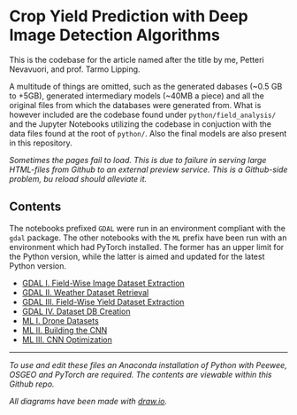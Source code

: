 # Crop Yield Prediction with Deep Image Detection Algorithms

This is the codebase for the article named after the title by me, Petteri Nevavuori, and prof. Tarmo Lipping. 

A multitude of things are omitted, such as the generated dabases (~0.5 GB to +5GB), generated intermediary models (~40MB a piece) and all the original files from which the databases were generated from. What is however included are the codebase found under ``python/field_analysis/`` and the Jupyter Notebooks utilizing the codebase in conjuction with the data files found at the root of ``python/``. Also the final models are also present in this repository.

*Sometimes the pages fail to load. This is due to failure in serving large HTML-files from Github to an external preview service. This is a Github-side problem, bu reload should alleviate it.*


## Contents

The notebooks prefixed `GDAL` were run in an environment compliant with the `gdal` package. The other notebooks with the `ML` prefix have been run with an environment which had PyTorch installed. The former has an upper limit for the Python version, while the latter is aimed and updated for the latest Python version.

- [GDAL I. Field-Wise Image Dataset Extraction](http://htmlpreview.github.io/?https://github.com/karmus89/crop-yield-cnn/blob/master/html/GDAL%20I.%20Field-Wise%20Image%20Dataset%20Extraction.html)
- [GDAL II. Weather Dataset Retrieval](http://htmlpreview.github.io/?https://github.com/karmus89/crop-yield-cnn/blob/master/html/GDAL%20II.%20Weather%20Dataset%20Retrieval.html)
- [GDAL III. Field-Wise Yield Dataset Extraction](http://htmlpreview.github.io/?https://github.com/karmus89/crop-yield-cnn/blob/master/html/GDAL%20III.%20Field-Wise%20Yield%20Dataset%20Extraction.html)
- [GDAL IV. Dataset DB Creation](http://htmlpreview.github.io/?https://github.com/karmus89/crop-yield-cnn/blob/master/html/GDAL%20IV.%20Dataset%20DB%20Creation.html)
- [ML I. Drone Datasets](http://htmlpreview.github.io/?https://github.com/karmus89/crop-yield-cnn/blob/master/html/ML%20I.%20Drone%20Datasets.html)
- [ML II. Building the CNN](http://htmlpreview.github.io/?https://github.com/karmus89/crop-yield-cnn/blob/master/html/ML%20II.%20Building%20the%20CNN.html)
- [ML III. CNN Optimization](http://htmlpreview.github.io/?https://github.com/karmus89/crop-yield-cnn/blob/master/html/ML%20III.%20CNN%20Optimization.html)

---

*To use and edit these files an Anaconda installation of Python with Peewee, OSGEO and PyTorch are required. The contents are viewable within this Github repo.*

*All diagrams have been made with [draw.io](https://www.draw.io/).*
